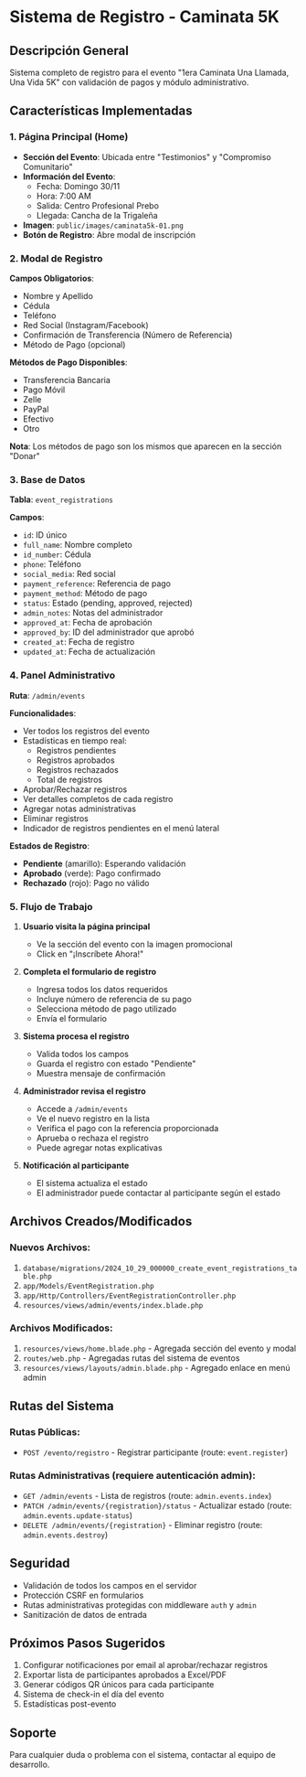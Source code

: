 # Sistema de Registro - Caminata 5K

## Descripción General
Sistema completo de registro para el evento "1era Caminata Una Llamada, Una Vida 5K" con validación de pagos y módulo administrativo.

## Características Implementadas

### 1. Página Principal (Home)
- **Sección del Evento**: Ubicada entre "Testimonios" y "Compromiso Comunitario"
- **Información del Evento**:
  - Fecha: Domingo 30/11
  - Hora: 7:00 AM
  - Salida: Centro Profesional Prebo
  - Llegada: Cancha de la Trigaleña
- **Imagen**: `public/images/caminata5k-01.png`
- **Botón de Registro**: Abre modal de inscripción

### 2. Modal de Registro
**Campos Obligatorios**:
- Nombre y Apellido
- Cédula
- Teléfono
- Red Social (Instagram/Facebook)
- Confirmación de Transferencia (Número de Referencia)
- Método de Pago (opcional)

**Métodos de Pago Disponibles**:
- Transferencia Bancaria
- Pago Móvil
- Zelle
- PayPal
- Efectivo
- Otro

**Nota**: Los métodos de pago son los mismos que aparecen en la sección "Donar"

### 3. Base de Datos
**Tabla**: `event_registrations`

**Campos**:
- `id`: ID único
- `full_name`: Nombre completo
- `id_number`: Cédula
- `phone`: Teléfono
- `social_media`: Red social
- `payment_reference`: Referencia de pago
- `payment_method`: Método de pago
- `status`: Estado (pending, approved, rejected)
- `admin_notes`: Notas del administrador
- `approved_at`: Fecha de aprobación
- `approved_by`: ID del administrador que aprobó
- `created_at`: Fecha de registro
- `updated_at`: Fecha de actualización

### 4. Panel Administrativo
**Ruta**: `/admin/events`

**Funcionalidades**:
- Ver todos los registros del evento
- Estadísticas en tiempo real:
  - Registros pendientes
  - Registros aprobados
  - Registros rechazados
  - Total de registros
- Aprobar/Rechazar registros
- Ver detalles completos de cada registro
- Agregar notas administrativas
- Eliminar registros
- Indicador de registros pendientes en el menú lateral

**Estados de Registro**:
- **Pendiente** (amarillo): Esperando validación
- **Aprobado** (verde): Pago confirmado
- **Rechazado** (rojo): Pago no válido

### 5. Flujo de Trabajo

1. **Usuario visita la página principal**
   - Ve la sección del evento con la imagen promocional
   - Click en "¡Inscríbete Ahora!"

2. **Completa el formulario de registro**
   - Ingresa todos los datos requeridos
   - Incluye número de referencia de su pago
   - Selecciona método de pago utilizado
   - Envía el formulario

3. **Sistema procesa el registro**
   - Valida todos los campos
   - Guarda el registro con estado "Pendiente"
   - Muestra mensaje de confirmación

4. **Administrador revisa el registro**
   - Accede a `/admin/events`
   - Ve el nuevo registro en la lista
   - Verifica el pago con la referencia proporcionada
   - Aprueba o rechaza el registro
   - Puede agregar notas explicativas

5. **Notificación al participante**
   - El sistema actualiza el estado
   - El administrador puede contactar al participante según el estado

## Archivos Creados/Modificados

### Nuevos Archivos:
1. `database/migrations/2024_10_29_000000_create_event_registrations_table.php`
2. `app/Models/EventRegistration.php`
3. `app/Http/Controllers/EventRegistrationController.php`
4. `resources/views/admin/events/index.blade.php`

### Archivos Modificados:
1. `resources/views/home.blade.php` - Agregada sección del evento y modal
2. `routes/web.php` - Agregadas rutas del sistema de eventos
3. `resources/views/layouts/admin.blade.php` - Agregado enlace en menú admin

## Rutas del Sistema

### Rutas Públicas:
- `POST /evento/registro` - Registrar participante (route: `event.register`)

### Rutas Administrativas (requiere autenticación admin):
- `GET /admin/events` - Lista de registros (route: `admin.events.index`)
- `PATCH /admin/events/{registration}/status` - Actualizar estado (route: `admin.events.update-status`)
- `DELETE /admin/events/{registration}` - Eliminar registro (route: `admin.events.destroy`)

## Seguridad
- Validación de todos los campos en el servidor
- Protección CSRF en formularios
- Rutas administrativas protegidas con middleware `auth` y `admin`
- Sanitización de datos de entrada

## Próximos Pasos Sugeridos
1. Configurar notificaciones por email al aprobar/rechazar registros
2. Exportar lista de participantes aprobados a Excel/PDF
3. Generar códigos QR únicos para cada participante
4. Sistema de check-in el día del evento
5. Estadísticas post-evento

## Soporte
Para cualquier duda o problema con el sistema, contactar al equipo de desarrollo.
